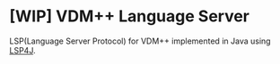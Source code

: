 # [WIP] VDM++ Language Server
LSP(Language Server Protocol) for VDM++ implemented in Java using [LSP4J](https://github.com/eclipse/lsp4j).
